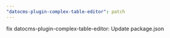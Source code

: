 ```yaml
---
"datocms-plugin-complex-table-editor": patch
---
```


fix datocms-plugin-complex-table-editor: Update package.json
